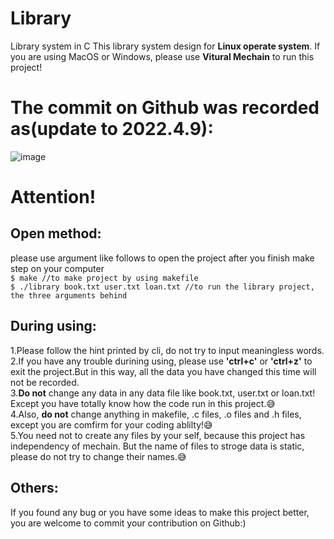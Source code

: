 # Library
Library system in C
This library system design for **Linux operate system**. If you are using MacOS or Windows, please use **Vitural Mechain** to run this project!
# The commit on Github was recorded as(update to 2022.4.9):
![image](https://user-images.githubusercontent.com/93996508/162560318-50703344-ccbc-4f87-ba5c-bba7c7214b58.png)

# Attention!
## Open method:
please use argument like follows to open the project after you finish make step on your computer  
`
$ make //to make project by using makefile
`  
`
$ ./library book.txt user.txt loan.txt //to run the library project, the three arguments behind
`
## During using:
1.Please follow the hint printed by cli, do not try to input meaningless words.  
2.If you have any trouble durining using, please use **'ctrl+c'** or **'ctrl+z'** to exit the project.But in this way, all the data you have changed this time will not be recorded.  
3.**Do not** change any data in any data file like book.txt, user.txt or loan.txt! Except you have totally know how the code run in this project.😅  
4.Also, **do not** change anything in makefile, .c files, .o files and .h files, except you are comfirm for your coding ablilty!😅  
5.You need not to create any files by your self, because this project has independency of mechain. But the name of files to stroge data is static, please do not try to change their names.😅  

## Others:
If you found any bug or you have some ideas to make this project better, you are welcome to commit your contribution on Github:)
